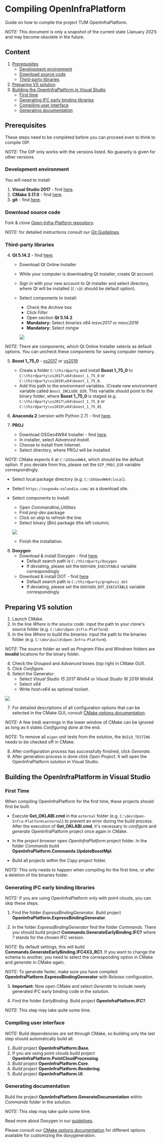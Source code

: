 # Compiling OpenInfraPlatform 

Guide on how to compile the project TUM OpenInfraPlatform.

*NOTE:* This document is only a snapshot of the current state (January 2021) and may become obsolete in the future.

## Content 

1. [Prerequisites](#Prerequisites)
    * [Development environment](#devenv)
    * [Download source code](#Source_code)
    * [Third-party libraries](#thirdparty)
2. [Preparing VS solution](#Setup) 
3. [Building the OpenInfraPlatform in Visual Studio](#Building_OIP) 
	* [First time](#FirstTime)
	* [Generating IFC early binding libraries](#generating_EarlyBinding)
	* [Compiling user interface](#Compiling_interface)
    * [Generating documentation](#Generating_Doc)

## <a name="Prerequisites"></a> Prerequisites 

These steps need to be completed before you can proceed even to think to compile OIP.

*NOTE:* The OIP only works with the versions listed. 
No guaranty is given for other versions.

### <a name="devenv"></a> Development environment

You will need to install:

1. **Visual Studio 2017** - find [here](https://my.visualstudio.com/Downloads?q=visual%20studio%202017&wt.mc_id=o~msft~vscom~older-downloads).
2. **CMake 3.17.0** - find [here](https://cmake.org/download/).
3. **git** - find [here](https://git-scm.com/downloads).

### <a name="Source_code"></a> Download source code 

 Fork & clone [Open-Infra-Platform repository](https://www.github.com/tumcms/Open-Infra-Platform).

*NOTE:* for detailed instructions consult our [Git Guidelines](./GitProcess.md).

### <a name="thirdparty"></a> Third-party libraries

4. **Qt 5.14.2** - find [here](https://www.qt.io/download-open-source).

	*	Download Qt Online Installer 
	*	While your computer is downloading Qt installer, create Qt account. 
	*	Sign in with your new account to Qt installer and select directory, where Qt will be installed (`C:\Qt` should be default option).
	*	Select components to install:

		* Check the *Archive* box
		* Click *Filter*
		* Open section **Qt 5.14.2**
		* **Mandatory:** Select *binaries x64 msvc2017* or *msvc2019*
		* **Mandatory:** Select *mingw*
		
		![](./fig/Qt_Installation_settings.png)

*NOTE:* There are components, which Qt Online Installer selects as default options. You can uncheck these components for saving computer memory.

5. **Boost 1_75_0** - [vs2017](https://sourceforge.net/projects/boost/files/boost-binaries/1.75.0/boost_1_75_0-msvc-14.1-64.exe/download) or [vs2019](https://sourceforge.net/projects/boost/files/boost-binaries/1.75.0/boost_1_75_0-msvc-14.2-64.exe/download)

	* Create a folder `C:\thirdparty` and install **Boost 1_75_0** to `C:\thirdparty\vs2017\x64\boost_1_75_0` or `C:\thirdparty\vs2019\x64\boost_1_75_0`.
	* Add this path to the environment variables. (Create new environment variable called `Boost_INCLUDE_DIR`. This variable should point to the binary folder, where **Boost 1_75_0** is staged (e.g. `C:\thirdparty\vs2017\x64\boost_1_75_0` or `C:\thirdparty\vs2019\x64\boost_1_75_0`).

6. **Anaconda 2** (version with Python 2.7) - find [here](https://repo.anaconda.com/archive/Anaconda2-2019.10-Windows-x86_64.exe). 
7. **PROJ**

	*	Download OSGeo4W64 Installer - find [here](http://download.osgeo.org/osgeo4w/osgeo4w-setup-x86_64.exe).
	*	In installer, select *Advanced Install*.
	*	Choose to install from Internet.
	*	Select directory, where PROJ will be installed.

*NOTE:* CMake expects it at `C:\OSGeo4W64`, which should be the default option. If you deviate from this, please set the `OIP_PROJ_DIR` variable correspondingly.

  * Select local package directory (e.g. `C:\OSGeo4W64\local`).
  * Select `https://osgeo4w-oslandia.com/` as a download site.
  * Select components to install:
		
    * Open *Commandline_Utilities*
    * Find *proj-dev* package 
    * Click on *skip* to refresh the line.
    * Select binary (*Bin*) package (the left column).
		
    ![](./fig/PROJ_Installation_settings.png)

    * Finish the installation.

8. **Doxygen**
	*  Download & install Doxygen - find [here](http://doxygen.nl/files/doxygen-1.8.20-setup.exe).
       * Default search path is `C:/thirdparty/doxygen`
       * If deviating, please set the `DOXYGEN_EXECUTABLE` variable correspondingly
	*  Download & install DOT - find [here](https://graphviz.gitlab.io/_pages/Download/windows/graphviz-2.38.zip)
       * Default search path is `C:/thirdparty/graphviz_dot`
       * If deviating, please set the `DOXYGEN_DOT_EXECUTABLE` variable correspondingly

## <a name="Setup"></a> Preparing VS solution 

1. Launch CMake.
2. In the line *Where is the source code:* input the path to your clone's source folder (e.g. `C:\dev\Open-Infra-Platform`).
3. In the line *Where to build the binaries:*  input the path to the binaries folder (e.g. `C:\dev\build\Open-Infra-Platform`). 

*NOTE:* The source folder as well as *Program Files* and *Windows* folders are **invalid** locations for the binary folder.

4. Check the *Grouped* and *Advanced* boxes (top right in CMake GUI).
5. Click *Configure*. 
6. Select the Generator:
	* Select *Visual Studio 15 2017 Win64* or *Visual Studio 16 2019 Win64*.
	* Select *x64*
	* Write *host=x64* as optional toolset.

![](./fig/CMake_Installation_settings.png)

7. For detailed descriptions of all configuration options that can be selected in the CMake GUI, consult [CMake options documentation](./CMakeOptions.md).

*NOTE:* A few (red) warnings in the lower window of CMake can be ignored as long as it states *Configuring done* at the end.

*NOTE:* To remove all `eigen` unit tests from the solution, the `BUILD_TESTING` needs to be checked off in CMake.

8. After configuration process has successfully finished, click *Generate*.
9. After generation process is done click *Open Project*. It will open the OpenInfraPlatform solution in Visual Studio.


## <a name="Building_OIP"></a> Building the OpenInfraPlatform in Visual Studio 

### <a name="FirstTime"></a> First Time

When compiling OpenInfraPlatform for the first time, these projects should first be built.

* Execute **Get_OKLABI.cmd** in the `external` folder (e.g. `C:\dev\Open-Infra-Platform\external`) 
  to prevent an error during the build process. 
  After the execution of **Get_OKLABI.cmd**, it's necessary to *configure* and *generate* OpenInfraPlatform project once again in CMake.

* In the *project browser* open *OpenInfraPlatform* project folder. 
  In the folder *Commands* build  **OpenInfraPlatform.Commands.UpdateBoostMpl**.

* Build all projects within the *Copy* project folder. 

*NOTE:* This only needs to happen when compiling for the first time, or after a deletion of the binaries folder.

### <a name="generating_EarlyBinding"></a> Generating IFC early binding libraries

*NOTE:* If you are using OpenInfraPlatform only with point clouds, you can skip these steps.

1. Find the folder *ExpressBindingGenerator*. Build project **OpenInfraPlatform.ExpressBindingGenerator**.

2. In the folder *ExpressBindingGenerator* find the folder *Commands*. 
   There you should build project **Commands.GenerateEarlyBinding.IFC?** where *?* stands for the chosen IFC version.

*NOTE:* By default settings, this will build **Commands.GenerateEarlyBinding.IFC4X3_RC1**. 
If you want to change the schema to another, you need to select the corresponding option in CMake and *generate* in CMake again.

*NOTE:* To generate faster, make sure you have compiled **OpenInfraPlatform.ExpressBindingGenerator** with *Release* configuration.

3. **Important**: Now open CMake and select *Generate* to include newly generated IFC early binding code in the solution.

4. Find the folder *EarlyBinding*. Build project **OpenInfraPlatform.IFC?**.

*NOTE:* This step may take quite some time.

### <a name="Compiling_interface"></a> Compiling user interface

*NOTE:* Build dependencies are set through CMake, so building only the last step should automatically build all.

1. *Build* project **OpenInfraPlatform.Base**.
1. If you are using point clouds *build* project **OpenInfraPlatform.PointCloudProcessing**.
1. *Build* project **OpenInfraPlatform.Core**.
1. *Build* project **OpenInfraPlatform.Rendering**.
1. *Build* project **OpenInfraPlatform.UI**.


### <a name="Generating_Doc"></a> Generating documentation

Build the project **OpenInfraPlatform.GenerateDocumentation** within *Commands* folder in the solution.

*NOTE:* This step may take quite some time.

Read more about Doxygen in our [guidelines](./DoxygenHelp.md).

Please consult our [CMake options documentation](./CMakeOptions.md) for different options available for customizing the doxygeneration.

